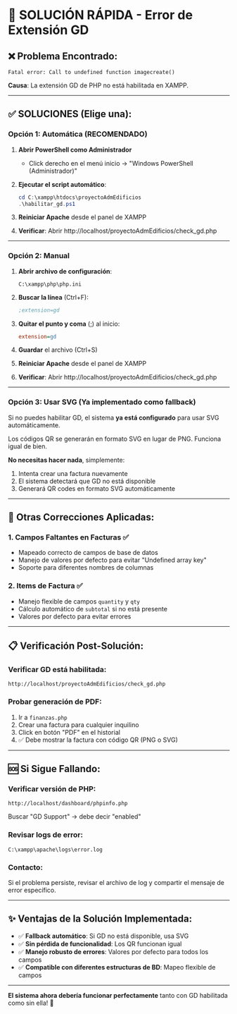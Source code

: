 # 🔧 SOLUCIÓN RÁPIDA - Error de Extensión GD

## ❌ Problema Encontrado:
```
Fatal error: Call to undefined function imagecreate()
```

**Causa**: La extensión GD de PHP no está habilitada en XAMPP.

---

## ✅ SOLUCIONES (Elige una):

### **Opción 1: Automática (RECOMENDADO)**

1. **Abrir PowerShell como Administrador**
   - Click derecho en el menú inicio → "Windows PowerShell (Administrador)"

2. **Ejecutar el script automático**:
   ```powershell
   cd C:\xampp\htdocs\proyectoAdmEdificios
   .\habilitar_gd.ps1
   ```

3. **Reiniciar Apache** desde el panel de XAMPP

4. **Verificar**: Abrir http://localhost/proyectoAdmEdificios/check_gd.php

---

### **Opción 2: Manual**

1. **Abrir archivo de configuración**:
   ```
   C:\xampp\php\php.ini
   ```

2. **Buscar la línea** (Ctrl+F):
   ```ini
   ;extension=gd
   ```

3. **Quitar el punto y coma** (;) al inicio:
   ```ini
   extension=gd
   ```

4. **Guardar** el archivo (Ctrl+S)

5. **Reiniciar Apache** desde el panel de XAMPP

6. **Verificar**: Abrir http://localhost/proyectoAdmEdificios/check_gd.php

---

### **Opción 3: Usar SVG (Ya implementado como fallback)**

Si no puedes habilitar GD, el sistema **ya está configurado** para usar SVG automáticamente.

Los códigos QR se generarán en formato SVG en lugar de PNG. Funciona igual de bien.

**No necesitas hacer nada**, simplemente:
1. Intenta crear una factura nuevamente
2. El sistema detectará que GD no está disponible
3. Generará QR codes en formato SVG automáticamente

---

## 🎯 Otras Correcciones Aplicadas:

### **1. Campos Faltantes en Facturas** ✅
- Mapeado correcto de campos de base de datos
- Manejo de valores por defecto para evitar "Undefined array key"
- Soporte para diferentes nombres de columnas

### **2. Items de Factura** ✅
- Manejo flexible de campos `quantity` y `qty`
- Cálculo automático de `subtotal` si no está presente
- Valores por defecto para evitar errores

---

## 📋 Verificación Post-Solución:

### **Verificar GD está habilitada**:
```
http://localhost/proyectoAdmEdificios/check_gd.php
```

### **Probar generación de PDF**:
1. Ir a `finanzas.php`
2. Crear una factura para cualquier inquilino
3. Click en botón "PDF" en el historial
4. ✅ Debe mostrar la factura con código QR (PNG o SVG)

---

## 🆘 Si Sigue Fallando:

### **Verificar versión de PHP**:
```
http://localhost/dashboard/phpinfo.php
```
Buscar "GD Support" → debe decir "enabled"

### **Revisar logs de error**:
```
C:\xampp\apache\logs\error.log
```

### **Contacto**:
Si el problema persiste, revisar el archivo de log y compartir el mensaje de error específico.

---

## ✨ Ventajas de la Solución Implementada:

- ✅ **Fallback automático**: Si GD no está disponible, usa SVG
- ✅ **Sin pérdida de funcionalidad**: Los QR funcionan igual
- ✅ **Manejo robusto de errores**: Valores por defecto para todos los campos
- ✅ **Compatible con diferentes estructuras de BD**: Mapeo flexible de campos

---

**El sistema ahora debería funcionar perfectamente** tanto con GD habilitada como sin ella! 🎉
